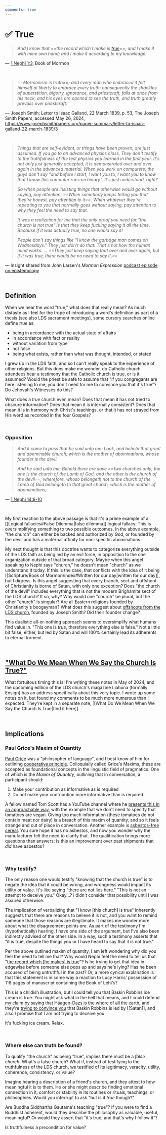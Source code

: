 ```yaml
---
comments: true
---
```

# ✅ True

> *And I know that ==the record which I make is [true](https://www.churchofjesuschrist.org/study/scriptures/bofm/1-ne/1?lang=eng#note3a)==; and I make it with mine own hand; and I make it according to my knowledge.*

— [1 Nephi 1:3](https://www.churchofjesuschrist.org/study/scriptures/bofm/1-ne/1?lang=eng), Book of Mormon

&nbsp;

> *==Mormonism is truth==; and every man who embraced it felt himself at liberty to embrace every truth: consequently the shackles of superstition, bigotry, ignorance, and priestcraft, falls at once from his neck; and his eyes are opened to see the truth, and truth greatly prevails over priestcraft.*

— Joseph Smith; Letter to Isaac Galland, 22 March 1839, p. 53, The Joseph Smith Papers, accessed May 26, 2024, https://www.josephsmithpapers.org/paper-summary/letter-to-isaac-galland-22-march-1839/3

&nbsp;

> *Things that are self-evident, or things have been proven, are just assumed. If you go to an advanced physics class, They don't testify to the truthfulness of the test physics you learned in the first year. It's not only just generally accepted, it is demonstrated over and over again in the advanced material. When you work on computers, the guys don't say "and before I start, I want you to, I want you to know that I know this computer runs on binary". It's just understood, right?* 
> 
> *So when people are insisting things that otherwise would go without saying, pay attention. ==When somebody keeps telling you that they're honest, pay attention to it==. When whatever they're repeating to you that normally goes without saying, pay attention to why they feel the need to say that.*
> 
> *It was a realization for me that the only proof you need for "the church is not true" is that they keep fucking saying it all the time. Because if it was actually true, no one would say it!*
>
> *People don't say things like "I know the garbage man comes on Wednesdays." They just don't do that. That's not how the human mind works. ... ==They just keep saying that over and over again, but if it was true, there would be no need to say it.==*

— Insight shared from John Larsen's *Mormon Expression* [podcast episode on epistemology](https://mormonexpression.com/2013/11/29/episode-234-epistemology)

&nbsp;

## Definition

When we hear the word "true," what does that really mean?
As much distaste as I feel for the trope of introducing a word's definition as part of a thesis (see also LDS sacrament meetings), some cursory searches online define *true* as:

- being in accordance with the actual state of affairs
- in accordance with fact or reality
- without variation from type
- not false
- being what exists, rather than what was thought, intended, or stated

I grew up in the LDS faith, and so I can't really speak to the experience of other religions. But this does make me wonder, do Catholic church attendees hear a testimony that the Catholic church is true, or is it assumed? Would the priest be safe to assume that "if you congregants are here listening to me, you don't need for me to convince you that it's true"? Do Jehovah's Witnesses do this?

What does a *true* church even mean? Does that mean it has not tried to obscure information? Does that mean it is internally consistent? Does that mean it is in harmony with Christ's teachings, or that it has not strayed from His word as recorded in the four Gospels?

&nbsp;

### Opposition
> *And it came to pass that he said unto me: Look, and behold that great and abominable church, which is the mother of abominations, whose founder is the devil.*
> 
> *And he said unto me: Behold there are save ==two churches only; the one is the church of the Lamb of God, and the other is the church of the devil==; wherefore, whoso belongeth not to the church of the Lamb of God belongeth to that great church, which is the mother of abominations;*

— [1 Nephi 14:9-10](https://www.churchofjesuschrist.org/study/scriptures/bofm/1-ne/14?lang=eng&id=p9-p10#p9)

&nbsp;

My first reaction to the above passage is that it's a prime example of a [[Logical fallacies#False Dilemma|false dilemma]] logical fallacy. This is oversimplifying something to two possible outcomes. In the above example, "the church" can either be backed and authorized by God, or founded by the devil and has a maternal affinity for non-specific abominations.

My next thought is that this doctrine wants to categorize everything outside of the LDS faith as being led by an evil force, in opposition to the one organization outside of that broad category. Maybe when this angel speaking to Nephi says "church," he doesn't mean "church" as we understand it today. If this is the case, that conflicts with the idea of it being [[Scripture/Book of Mormon/index#Written for our day|written for our day]], but I digress. Is this angel suggesting that every branch, sect and offshoot of Christianity is borne of Satan, with only one exception? Does "the church of the devil" includes everything that is not the modern Brighamite sect of the LDS church? If so, why? Why would one "church" be plural, but the other "church" is singular? Are all Eastern religions founded by Christianity's boogeyman? What does this suggest about [offshoots from the LDS church](https://en.wikipedia.org/wiki/List_of_denominations_in_the_Latter_Day_Saint_movement), founded by Joseph Smith? Did their founder change?

This dualistic all-or-nothing approach seems to oversimplify what humans find value in. "This one is *true*, therefore everything else is false." Not a little bit false, either, but led by Satan and will 100% certainly lead its adherents to eternal torment.

&nbsp;

## ["What Do We Mean When We Say the Church Is True?"](https://www.churchofjesuschrist.org/study/liahona/2024/06/06-what-do-we-mean-when-we-say-the-church-is-true?lang=eng)
What fortuitous timing this is! I'm writing these notes in May of 2024, and the upcoming edition of the LDS church's magazine Liahona (formally Ensign) has an address specifically about this very topic. I wrote up some notes on it, but found my comments to be much more numerous than I expected. They're kept in a separate note, [[What Do We Mean When We Say the Church Is True|find it here]].

&nbsp;

## Implications
### Paul Grice's Maxim of Quantity
[Paul Grice](https://en.wikipedia.org/wiki/Paul_Grice) was a "philosopher of language", and I best know of him for outlining [cooperative principle](https://en.wikipedia.org/wiki/Cooperative_principle). Colloquially called Grice's Maxims, these are accepted as foundational concepts in the linguistic field of pragmatics. One of which is the *Maxim of Quantity*, outlining that in conversation, a participant should:

1. Make your contribution as informative as is required
2. Do not make your contribution more informative than is required

A fellow named Tom Scott has a YouTube channel where he [presents this in an approachable way](https://youtu.be/IJEaMtNN_dM?si=xqRLRGm3UY_cEgd5&t=87), with the example that we don't need to specify that tomatoes are vegan. Giving too much information (these tomatoes do not contain meat nor dairy) is a breach of this maxim of quantity, and so it feels strange and out of place in conversation. Another example is [asbestos-free cereal](https://xkcd.com/641/). You sure hope it has no asbestos, and now you wonder why the manufacturer felt the need to clarify that. The qualification brings more questions than answers; is this an improvement over past shipments that *did* have asbestos?

&nbsp;

### Why testify?
The only reason one would testify "knowing that the church is true" is to negate the idea that it could be wrong, and wrongness would impact its utility or value. It's like saying "there are not lies here." "This is not an attempt to deceive you." Okay...? I didn't consider that possibility until I was assured otherwise.

The implication of verbalizing that "I know [this church] is true" inherently suggests that there are reasons to believe it is not, and you want to remind someone that those reasons are illegitimate. It makes me wonder more about what the disagreement points *are*. As part of the testimony I'm (hypothetically) hearing, I have one side of the argument, but I've also been indirectly advised of the other side. In a way, such a testimony asserts that "it is true, despite the things you or I have heard to say that it is not true."

Per the above outlined maxim of quantity, I am left wondering why did you feel the need to tell me that? Why would Nephi feel the need to tell us that "[the record which [he makes] is true](https://www.churchofjesuschrist.org/study/scriptures/bofm/1-ne/1?lang=eng)"? Is he trying to get that idea in edgewise before someone else pops up and says he's lying? Has he been accused of being untruthful in the past? Or, a more cynical explanation is that this statement is in some way a reaction to Lucy Harris' possession of 116 pages of manuscript containing the Book of Lehi's?

This is a childish illustration, but I could tell you that Baskin Robbins ice cream is true. You might ask what in the hell that means, and I could defend my claim by saying that Häagen-Dazs is [the whore of all the earth](https://www.churchofjesuschrist.org/study/scriptures/bofm/1-ne/14?lang=eng&id=p10#p10), and they're [trying to convince you](https://www.churchofjesuschrist.org/study/scriptures/bofm/1-ne/8?lang=eng&id=p26-p27#p26) that Baskin Robbins is led by [[Satan]], and also I promise that I am not trying to deceive you.

It's fucking ice cream. Relax.

&nbsp;

### Where else can truth be found?
To qualify "the church" as being "true", implies there must be a *false church*. What's a false church? What if, instead of testifying to the truthfulness of the LDS church, we testified of its legitimacy, veracity, utility, coherence, consistency, or value?

Imagine hearing a description of a friend's church, and they attest to how meaningful it is to them. He or she might describe finding emotional connection in it, comfort or stability in its routines or rituals, teachings, or philosophies. Would you interrupt to ask "but is it *true* though?"

Are Buddha Siddhartha Gautama's teaching "true"? If you were to find a Buddhist adherent, would they describe the philosophy as valuable, useful, meaningful? Or would they assert that "it's true, and that's why I follow it"?

Is truthfulness a precondition for value?